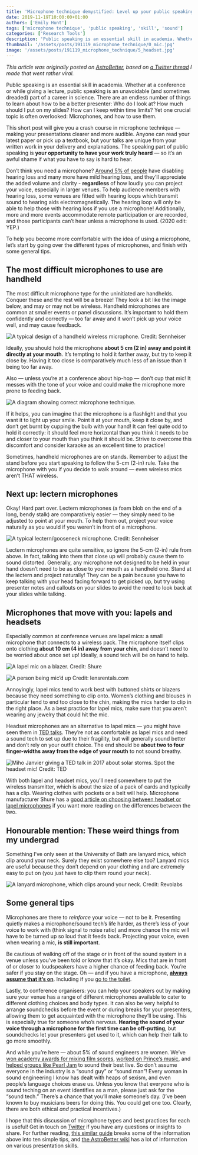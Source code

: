 ```yaml
---
title: 'Microphone technique demystified: Level up your public speaking!'
date: 2019-11-19T10:00:00+01:00
authors: ['Emily Hunt']
tags: ['microphone technique', 'public speaking', 'skill', 'sound']
categories: ['Research Tools']
description: 'Public speaking is an essential skill in academia. Whether at a conference or while giving a lecture, public speaking is an unavoidable (and sometimes dreaded) part of a career in science. Yet one crucial topic is often overlooked: Microphones, and how to use them.'
thumbnail: '/assets/posts/191119_microphone_technique/0_mic.jpg'
image: '/assets/posts/191119_microphone_technique/5_headset.jpg'
---
```


_This article was originally posted on [AstroBetter](https://www.astrobetter.com/blog/2019/07/08/microphone-technique-demystified-level-up-your-public-speaking/), based on [a Twitter thread](https://twitter.com/emilydoesastro/status/1135578195976228865) I made that went rather viral._

Public speaking is an essential skill in academia. Whether at a conference or while giving a lecture, public speaking is an unavoidable (and sometimes dreaded) part of a career in science. There are an endless number of things to learn about how to be a better presenter: Who do I look at? How much should I put on my slides? How can I keep within time limits? Yet one crucial topic is often overlooked: Microphones, and how to use them.

This short post will give you a crash course in microphone technique — making your presentations clearer and more audible. Anyone can read your latest paper or pick up a textbook, but your talks are unique from your written work in your delivery and explanations. The speaking part of public speaking is **your opportunity to have your work truly heard** — so it’s an awful shame if what you have to say is hard to hear.

Don’t think you need a microphone? [Around 5% of people](https://www.who.int/news-room/fact-sheets/detail/deafness-and-hearing-loss) have disabling hearing loss and many more have mild hearing loss, and they’ll appreciate the added volume and clarity - **regardless** of how loudly you can project your voice, especially in larger venues. To help audience members with hearing loss, some venues are fitted with hearing loops which transmit sound to hearing aids electromagnetically. The hearing loop will only be able to help those with hearing loss if you use a microphone! Additionally, more and more events accommodate remote participation or are recorded, and those participants can’t hear unless a microphone is used. (2020 edit: YEP.)

To help you become more comfortable with the idea of using a microphone, let’s start by going over the different types of microphones, and finish with some general tips.

## The most difficult microphones to use are handheld

The most difficult microphone type for the uninitiated are handhelds. Conquer these and the rest will be a breeze! They look a bit like the image below, and may or may not be wireless. Handheld microphones are common at smaller events or panel discussions. It’s important to hold them confidently and correctly — too far away and it won’t pick up your voice well, and may cause feedback.

![A typical design of a handheld wireless microphone. Credit: Sennheiser](/assets/posts/191119_microphone_technique/0_mic.jpg)

Ideally, you should hold the microphone **about 5 cm (2 in) away and point it directly at your mouth**. It’s tempting to hold it farther away, but try to keep it close by. Having it too close is comparatively much less of an issue than it being too far away.

Also — unless you’re at a conference about hip-hop — don’t cup that mic! It messes with the tone of your voice and could make the microphone more prone to feeding back.

![A diagram showing correct microphone technique.](/assets/posts/191119_microphone_technique/technique.jpg)

If it helps, you can imagine that the microphone is a flashlight and that you want it to light up your smile. Point it at your mouth, keep it close by, and don’t get burnt by cupping the bulb with your hand! It can feel quite odd to hold it correctly: it should feel more horizontal than you think it needs to be and closer to your mouth than you think it should be. Strive to overcome this discomfort and consider karaoke as an excellent time to practice!

Sometimes, handheld microphones are on stands. Remember to adjust the stand before you start speaking to follow the 5-cm (2-in) rule. Take the microphone with you if you decide to walk around — even wireless mics aren’t THAT wireless.

## Next up: lectern microphones

Okay! Hard part over. Lectern microphones (a foam blob on the end of a long, bendy stalk) are comparatively easier — they simply need to be adjusted to point at your mouth. To help them out, project your voice naturally as you would if you weren’t in front of a microphone.

![A typical lectern/gooseneck microphone. Credit: Sennheiser](/assets/posts/191119_microphone_technique/1_mic.jpg)

Lectern microphones are quite sensitive, so ignore the 5-cm (2-in) rule from above. In fact, talking into them that close up will probably cause them to sound distorted. Generally, any microphone not designed to be held in your hand doesn’t need to be as close to your mouth as a handheld one. Stand at the lectern and project naturally! They can be a pain because you have to keep talking with your head facing forward to get picked up, but try using presenter notes and callouts on your slides to avoid the need to look back at your slides while talking.

## Microphones that move with you: lapels and headsets

Especially common at conference venues are lapel mics: a small microphone that connects to a wireless pack. The microphone itself clips onto clothing **about 10 cm (4 in) away from your chin**, and doesn’t need to be worried about once set up! Ideally, a sound tech will be on hand to help.

![A lapel mic on a blazer. Credit: Shure](/assets/posts/191119_microphone_technique/3_lapel.jpg)

![A person being mic’d up Credit: lensrentals.com](/assets/posts/191119_microphone_technique/4_lapel.jpg)

Annoyingly, lapel mics tend to work best with buttoned shirts or blazers because they need something to clip onto. Women’s clothing and blouses in particular tend to end too close to the chin, making the mics harder to clip in the right place. As a best practice for lapel mics, make sure that you aren’t wearing any jewelry that could hit the mic.

Headset microphones are an alternative to lapel mics — you might have seen them in [TED talks](https://www.ted.com/talks). They’re not as comfortable as lapel mics and need a sound tech to set up due to their fragility, but will generally sound better and don’t rely on your outfit choice. The end should be **about two to four finger-widths away from the edge of your mouth** to not sound breathy.

![Miho Janvier giving a TED talk in 2017 about solar storms. Spot the headset mic! Credit: TED](/assets/posts/191119_microphone_technique/5_headset.jpg)

With both lapel and headset mics, you’ll need somewhere to put the wireless transmitter, which is about the size of a pack of cards and typically has a clip. Wearing clothes with pockets or a belt will help. Microphone manufacturer Shure has a [good article on choosing between headset or lapel microphones](https://www.shure.com/en-US/performance-production/louder/fundamentals-choosing-between-lavalier-and-headset-mics) if you want more reading on the differences between the two.

## Honourable mention: These weird things from my undergrad

Something I’ve only seen at the University of Bath are lanyard mics, which clip around your neck. Surely they exist somewhere else too? Lanyard mics are useful because they don’t depend on your clothing and are extremely easy to put on (you just have to clip them round your neck).

![A lanyard microphone, which clips around your neck. Credit: Revolabs](/assets/posts/191119_microphone_technique/6_lanyard.jpg)

## Some general tips

Microphones are there to _reinforce_ your voice — not to be it. Presenting quietly makes a microphone/sound tech’s life harder, as there’s less of your voice to work with (think signal to noise ratio) and more chance the mic will have to be turned up so loud that it feeds back. Projecting your voice, even when wearing a mic, **is still important**.

Be cautious of walking off of the stage or in front of the sound system in a venue unless you’ve been told or know that it’s okay. Mics that are in front of or closer to loudspeakers have a higher chance of feeding back. You’re safer if you stay on the stage. Oh — and if you have a microphone, [**always assume that it’s on**](https://www.youtube.com/watch?v=mLZTjTnjmnI). Including if you [go to the toilet](https://www.youtube.com/watch?v=kafVFxP3uaQ).

Lastly, to conference organisers: you can help your speakers out by making sure your venue has a range of different microphones available to cater to different clothing choices and body types. It can also be very helpful to arrange soundchecks before the event or during breaks for your presenters, allowing them to get acquainted with the microphone they’ll be using. This is especially true for someone who’s nervous. **Hearing the sound of your voice through a microphone for the first time can be off-putting**, but soundchecks let your presenters get used to it, which can help their talk to go more smoothly.

And while you’re here — about 5% of sound engineers are women. We’ve [won academy awards for mixing film scores](https://en.wikipedia.org/wiki/Lora_Hirschberg), [worked on Prince’s music](https://tapeop.com/interviews/117/susan-rogers/), and [helped groups like Pearl Jam](https://www.npr.org/2016/09/04/492433224/meet-the-woman-whos-been-pearl-jams-sound-engineer-for-24-years) to sound their best live. So don’t assume everyone in the industry is a “sound guy” or “sound man”! Every woman in sound engineering I know has dealt with heaps of sexism, and even people’s language choices erase us. Unless you know that everyone who is sound teching on an event identifies as a man, please just ask for the “sound tech.” There’s a chance that you’ll make someone’s day. (I’ve been known to buy musicians beers for doing this. You could get one too. Clearly, there are both ethical _and_ practical incentives.)

I hope that this discussion of microphone types and best practices for each is useful! Get in touch on [Twitter](https://twitter.com/emilydoesastro) if you have any questions or insights to share. For further reading, [this similar guide](https://www.allisonshapira.com/how-to-speak-with-a-microphone/) breaks some of the information above into ten simple tips, and [the AstroBetter wiki](https://www.astrobetter.com/wiki/tiki-index.php?page=Presentation+Skills) has a lot of information on various presentation skills.
